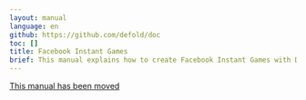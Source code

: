```yaml
---
layout: manual
language: en
github: https://github.com/defold/doc
toc: []
title: Facebook Instant Games
brief: This manual explains how to create Facebook Instant Games with Defold.
---
```


[This manual has been moved](/extension-fbinstant)
